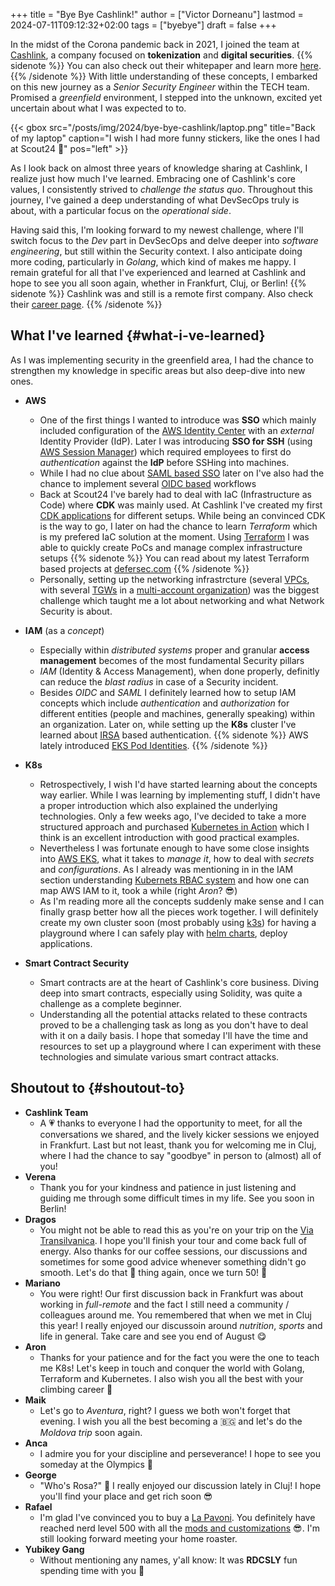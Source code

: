 +++
title = "Bye Bye Cashlink!"
author = ["Victor Dorneanu"]
lastmod = 2024-07-11T09:12:32+02:00
tags = ["byebye"]
draft = false
+++

In the midst of the Corona pandemic back in 2021, I joined the team at [Cashlink](https://cashlink.de/en/), a company focused on **tokenization** and **digital securities**.
{{% sidenote %}}
You can also check out their whitepaper and learn more [here](https://cashlink.de/en/tokenization-explained-4-steps-of-tokenization/).
{{% /sidenote %}} With little understanding of these concepts, I embarked on this new journey as a _Senior Security Engineer_ within the TECH team. Promised a _greenfield_ environment, I stepped into the unknown, excited yet uncertain about what I was expected to to.

{{< gbox src="/posts/img/2024/bye-bye-cashlink/laptop.png" title="Back of my laptop" caption="I wish I had more funny stickers, like the ones I had at Scout24 🧐" pos="left" >}}

As I look back on almost three years of knowledge sharing at Cashlink, I realize just how much I've learned. Embracing one of Cashlink's core values, I consistently strived to _challenge the status quo_. Throughout this journey, I've gained a deep understanding of what DevSecOps truly is about, with a particular focus on the _operational side_.

Having said this, I'm looking forward to my newest challenge, where I'll switch focus to the _Dev_ part in DevSecOps and delve deeper into _software engineering_, but still within the Security context. I also anticipate doing more coding, particularly in _Golang_, which kind of makes me happy. I remain grateful for all that I've experienced and learned at Cashlink and hope to see you all soon again, whether in Frankfurt, Cluj, or Berlin!
{{% sidenote %}}
Cashlink was and still is a remote first company. Also check their [career page](https://cashlink.de/en/career/).
{{% /sidenote %}}


## What I've learned {#what-i-ve-learned}

As I was implementing security in the greenfield area, I had the chance to strengthen my knowledge in specific areas but also deep-dive into new ones.

-   **AWS**
    -   One of the first things I wanted to introduce was **SSO** which mainly included configuration of the [AWS Identity Center](https://aws.amazon.com/iam/identity-center/) with an _external_ Identity Provider (IdP). Later I was introducing **SSO for SSH** (using [AWS Session Manager](https://docs.aws.amazon.com/systems-manager/latest/userguide/session-manager.html)) which required employees to first do _authentication_ against the **IdP** before SSHing into machines.
    -   While I had no clue about [SAML based SSO](https://support.google.com/a/answer/6262987) later on I've also had the chance to implement several [OIDC based](https://auth0.com/docs/authenticate/login/oidc-conformant-authentication/oidc-adoption-sso) workflows
    -   Back at Scout24 I've barely had to deal with IaC (Infrastructure as Code) where **CDK** was mainly used. At Cashlink I've created my first [CDK applications](https://aws.amazon.com/cdk/) for different setups. While being an convinced CDK is the way to go, I later on had the chance to learn _Terraform_ which is my prefered IaC solution at the moment. Using [Terraform](https://www.terraform.io/) I was able to quickly create PoCs and manage complex infrastructure setups
{{% sidenote %}}
        You can read about my latest Terraform based projects at [defersec.com](https://defersec.com/)
        {{% /sidenote %}}
    -   Personally, setting up the networking infrastrcture (several [VPCs](https://docs.aws.amazon.com/vpc/latest/userguide/what-is-amazon-vpc.html), with several [TGWs](https://aws.amazon.com/transit-gateway/) in a [multi-account organization](https://docs.aws.amazon.com/whitepapers/latest/organizing-your-aws-environment/organizing-your-aws-environment.html)) was the biggest challenge which taught me a lot about networking and what Network Security is about.
-   **IAM** (as a _concept_)

    -   Especially within _distributed systems_ proper and granular **access management** becomes of the most fundamental Security pillars
    -   _IAM_ (Identity &amp; Access Management), when done properly, definitly can reduce the _blast radius_ in case of a Security incident.
    -   Besides _OIDC_ and _SAML_ I definitely learned how to setup IAM concepts which include _authentication_ and _authorization_ for different entities (people and machines, generally speaking) within an organization. Later on, while setting up the **K8s** cluster I've learned about [IRSA](https://docs.aws.amazon.com/eks/latest/userguide/iam-roles-for-service-accounts.html) based authentication.
{{% sidenote %}}
    AWS lately introduced [EKS Pod Identities](https://docs.aws.amazon.com/eks/latest/userguide/pod-identities.html).
    {{% /sidenote %}}
-   **K8s**
    -   Retrospectively, I wish I'd have started learning about the concepts way earlier. While I was learning by implementing stuff, I didn't have a proper introduction which also explained the underlying technologies. Only a few weeks ago, I've decided to take a more structured approach and purchased [Kubernetes in Action](https://www.manning.com/books/kubernetes-in-action) which I think is an excellent introduction with good practical examples.
    -   Nevertheless I was fortunate enough to have some close insights into [AWS EKS](https://aws.amazon.com/eks/), what it takes to _manage it_, how to deal with _secrets_ and _configurations_. As I already was mentioning in in the IAM section understanding [Kubernets RBAC system](https://kubernetes.io/docs/reference/access-authn-authz/rbac/) and how one can map AWS IAM to it, took a while (right _Aron_? 😎)
    -   As I'm reading more all the concepts suddenly make sense and I can finally grasp better how all the pieces work together. I will definitely create my own cluster soon (most probably using [k3s](https://k3s.io/)) for having a playground where I can safely play with [helm charts](https://helm.sh/), deploy applications.
-   **Smart Contract Security**
    -   Smart contracts are at the heart of Cashlink's core business. Diving deep into smart contracts, especially using Solidity, was quite a challenge as a complete beginner.
    -   Understanding all the potential attacks related to these contracts proved to be a challenging task as long as you don't have to deal with it on a daily basis. I hope that someday I'll have the time and resources to set up a playground where I can experiment with these technologies and simulate various smart contract attacks.


## Shoutout to {#shoutout-to}

-   **Cashlink Team**
    -   A 💗 thanks to everyone I had the opportunity to meet, for all the conversations we shared, and the lively kicker sessions we enjoyed in Frankfurt. Last but not least, thank you for welcoming me in Cluj, where I had the chance to say "goodbye" in person to (almost) all of you!
-   **Verena**
    -   Thank you for your kindness and patience in just listening and guiding me through some difficult times in my life. See you soon in Berlin!
-   **Dragos**
    -   You might not be able to read this as you're on your trip on the [Via Transilvanica](https://www.viatransilvanica.com/en/). I hope you'll finish your tour and come back full of energy. Also thanks for our coffee sessions, our discussions and sometimes for some good advice whenever something didn't go smooth. Let's do that 🏰 thing again, once we turn 50! 🤎
-   **Mariano**
    -   You were right! Our first discussion back in Frankfurt was about working in _full-remote_ and the fact I still need a community / colleagues around me. You remembered that when we met in Cluj this year! I really enjoyed our discussoin around _nutrition_, _sports_ and life in general. Take care and see you end of August 😋
-   **Aron**
    -   Thanks for your patience and for the fact you were the one to teach me K8s! Let's keep in touch and conquer the world with Golang, Terraform and Kubernetes. I also wish you all the best with your climbing career 🧗
-   **Maik**
    -   Let's go to _Aventura_, right? I guess we both won't forget that evening. I wish you all the best becoming a 🇧🇬 and let's do the _Moldova trip_ soon again.
-   **Anca**
    -   I admire you for your discipline and perseverance! I hope to see you someday at the Olympics 🏃
-   **George**
    -   "Who's Rosa?" 🤣 I really enjoyed our discussion lately in Cluj! I hope you'll find your place and get rich soon 😎
-   **Rafael**
    -   I'm glad I've convinced you to buy a [La Pavoni](https://www.lapavoni.com/en/families/domestic-machines/lever-coffee-machines). You definitely have reached nerd level 500 with all the [mods and customizations](https://coffee-sensor.com/product-category/la-pavoni-parts-and-accessories-custom-made-from-coffee-sensor/) 😎. I'm still looking forward meeting your home roaster.
-   **Yubikey Gang**
    -   Without mentioning any names, y'all know: It was **RDCSLY** fun spending time with you 🫶
